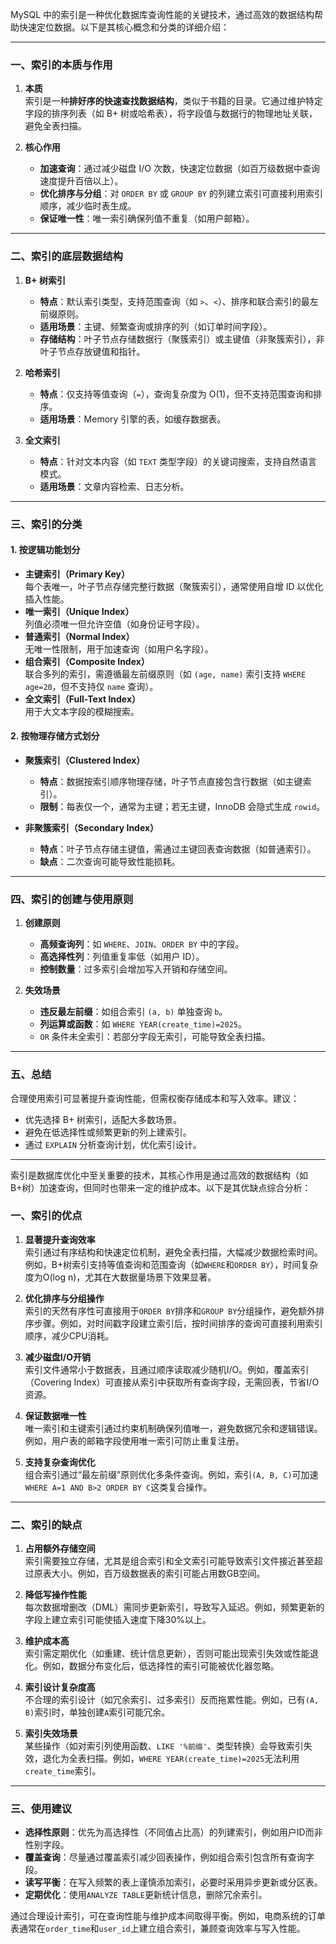 MySQL 中的索引是一种优化数据库查询性能的关键技术，通过高效的数据结构帮助快速定位数据。以下是其核心概念和分类的详细介绍：

---

### **一、索引的本质与作用**
1. **本质**  
   索引是一种**排好序的快速查找数据结构**，类似于书籍的目录。它通过维护特定字段的排序列表（如 B+ 树或哈希表），将字段值与数据行的物理地址关联，避免全表扫描。

2. **核心作用**
    - **加速查询**：通过减少磁盘 I/O 次数，快速定位数据（如百万级数据中查询速度提升百倍以上）。
    - **优化排序与分组**：对 `ORDER BY` 或 `GROUP BY` 的列建立索引可直接利用索引顺序，减少临时表生成。
    - **保证唯一性**：唯一索引确保列值不重复（如用户邮箱）。

---

### **二、索引的底层数据结构**
1. **B+ 树索引**
    - **特点**：默认索引类型，支持范围查询（如 `>`、`<`）、排序和联合索引的最左前缀原则。
    - **适用场景**：主键、频繁查询或排序的列（如订单时间字段）。
    - **存储结构**：叶子节点存储数据行（聚簇索引）或主键值（非聚簇索引），非叶子节点存放键值和指针。

2. **哈希索引**
    - **特点**：仅支持等值查询（`=`），查询复杂度为 O(1)，但不支持范围查询和排序。
    - **适用场景**：Memory 引擎的表，如缓存数据表。

3. **全文索引**
    - **特点**：针对文本内容（如 `TEXT` 类型字段）的关键词搜索，支持自然语言模式。
    - **适用场景**：文章内容检索、日志分析。

---

### **三、索引的分类**
#### **1. 按逻辑功能划分**
- **主键索引（Primary Key）**  
  每个表唯一，叶子节点存储完整行数据（聚簇索引），通常使用自增 ID 以优化插入性能。
- **唯一索引（Unique Index）**  
  列值必须唯一但允许空值（如身份证号字段）。
- **普通索引（Normal Index）**  
  无唯一性限制，用于加速查询（如用户名字段）。
- **组合索引（Composite Index）**  
  联合多列的索引，需遵循最左前缀原则（如 `(age, name)` 索引支持 `WHERE age=20`，但不支持仅 `name` 查询）。
- **全文索引（Full-Text Index）**  
  用于大文本字段的模糊搜索。

#### **2. 按物理存储方式划分**
- **聚簇索引（Clustered Index）**
    - **特点**：数据按索引顺序物理存储，叶子节点直接包含行数据（如主键索引）。
    - **限制**：每表仅一个，通常为主键；若无主键，InnoDB 会隐式生成 `rowid`。

- **非聚簇索引（Secondary Index）**
    - **特点**：叶子节点存储主键值，需通过主键回表查询数据（如普通索引）。
    - **缺点**：二次查询可能导致性能损耗。

---

### **四、索引的创建与使用原则**
1. **创建原则**
    - **高频查询列**：如 `WHERE`、`JOIN`、`ORDER BY` 中的字段。
    - **高选择性列**：列值重复率低（如用户 ID）。
    - **控制数量**：过多索引会增加写入开销和存储空间。

2. **失效场景**
    - **违反最左前缀**：如组合索引 `(a, b)` 单独查询 `b`。
    - **列运算或函数**：如 `WHERE YEAR(create_time)=2025`。
    - `OR` 条件未全索引：若部分字段无索引，可能导致全表扫描。

---

### **五、总结**
合理使用索引可显著提升查询性能，但需权衡存储成本和写入效率。建议：
- 优先选择 B+ 树索引，适配大多数场景。
- 避免在低选择性或频繁更新的列上建索引。
- 通过 `EXPLAIN` 分析查询计划，优化索引设计。


---



索引是数据库优化中至关重要的技术，其核心作用是通过高效的数据结构（如B+树）加速查询，但同时也带来一定的维护成本。以下是其优缺点综合分析：

### **一、索引的优点**
1. **显著提升查询效率**  
   索引通过有序结构和快速定位机制，避免全表扫描，大幅减少数据检索时间。例如，B+树索引支持等值查询和范围查询（如`WHERE`和`ORDER BY`），时间复杂度为O(log n)，尤其在大数据量场景下效果显著。

2. **优化排序与分组操作**  
   索引的天然有序性可直接用于`ORDER BY`排序和`GROUP BY`分组操作，避免额外排序步骤。例如，对时间戳字段建立索引后，按时间排序的查询可直接利用索引顺序，减少CPU消耗。

3. **减少磁盘I/O开销**  
   索引文件通常小于数据表，且通过顺序读取减少随机I/O。例如，覆盖索引（Covering Index）可直接从索引中获取所有查询字段，无需回表，节省I/O资源。

4. **保证数据唯一性**  
   唯一索引和主键索引通过约束机制确保列值唯一，避免数据冗余和逻辑错误。例如，用户表的邮箱字段使用唯一索引可防止重复注册。

5. **支持复杂查询优化**  
   组合索引通过“最左前缀”原则优化多条件查询。例如，索引`(A, B, C)`可加速`WHERE A=1 AND B>2 ORDER BY C`这类复合操作。

---

### **二、索引的缺点**
1. **占用额外存储空间**  
   索引需要独立存储，尤其是组合索引和全文索引可能导致索引文件接近甚至超过原表大小。例如，百万级数据表的索引可能占用数GB空间。

2. **降低写操作性能**  
   每次数据增删改（DML）需同步更新索引，导致写入延迟。例如，频繁更新的字段上建立索引可能使插入速度下降30%以上。

3. **维护成本高**  
   索引需定期优化（如重建、统计信息更新），否则可能出现索引失效或性能退化。例如，数据分布变化后，低选择性的索引可能被优化器忽略。

4. **索引设计复杂度高**  
   不合理的索引设计（如冗余索引、过多索引）反而拖累性能。例如，已有`(A, B)`索引时，单独创建`A`索引可能冗余。

5. **索引失效场景**  
   某些操作（如对索引列使用函数、`LIKE '%前缀'`、类型转换）会导致索引失效，退化为全表扫描。例如，`WHERE YEAR(create_time)=2025`无法利用`create_time`索引。

---

### **三、使用建议**
- **选择性原则**：优先为高选择性（不同值占比高）的列建索引，例如用户ID而非性别字段。
- **覆盖查询**：尽量通过覆盖索引减少回表操作，例如组合索引包含所有查询字段。
- **读写平衡**：在写入频繁的表上谨慎添加索引，必要时采用异步更新或分区表。
- **定期优化**：使用`ANALYZE TABLE`更新统计信息，删除冗余索引。

通过合理设计索引，可在查询性能与维护成本间取得平衡。例如，电商系统的订单表通常在`order_time`和`user_id`上建立组合索引，兼顾查询效率与写入性能。